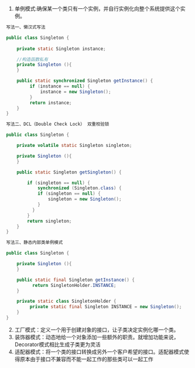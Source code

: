 1. 单例模式:确保某一个类只有一个实例，并自行实例化向整个系统提供这个实例。
```JAVA
写法一、懒汉式写法

public class Singleton {
 
    private static Singleton instance; 

    //构造函数私有
    private Singleton (){
    }  

    public static synchronized Singleton getInstance() { 
         if (instance == null) {  
             instance = new Singleton();  
         }  
         return instance;  
    }  
}  

写法二、DCL（Double Check Lock） 双重校验锁

public class Singleton {  

    private volatile static Singleton singleton;  

    private Singleton (){
    }  

    public static Singleton getSingleton() {  

        if (singleton == null) {  
            synchronized (Singleton.class) {  
            if (singleton == null) {  
                singleton = new Singleton();  
            }  
          }  
        }  
        return singleton;  
    }  
}  

写法三、静态内部类单例模式

public class Singleton {  

    private Singleton (){
    }  

    public static final Singleton getInstance() {  
          return SingletonHolder.INSTANCE;  
    }  

    private static class SingletonHolder {  
         private static final Singleton INSTANCE = new Singleton();  
    }
}
```
2. 工厂模式：定义一个用于创建对象的接口，让子类决定实例化哪一个类。
3. 装饰器模式：动态地给一个对象添加一些额外的职责。就增加功能来说，Decorator模式相比生成子类更为灵活
4. 适配器模式：将一个类的接口转换成另外一个客户希望的接口。适配器模式使得原本由于接口不兼容而不能一起工作的那些类可以一起工作